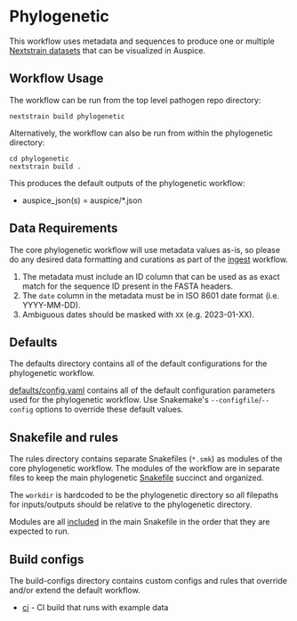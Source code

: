 # Phylogenetic

This workflow uses metadata and sequences to produce one or multiple [Nextstrain datasets][]
that can be visualized in Auspice.

## Workflow Usage

The workflow can be run from the top level pathogen repo directory:
```
nextstrain build phylogenetic
```

Alternatively, the workflow can also be run from within the phylogenetic directory:
```
cd phylogenetic
nextstrain build .
```

This produces the default outputs of the phylogenetic workflow:

- auspice_json(s) = auspice/*.json

## Data Requirements

The core phylogenetic workflow will use metadata values as-is, so please do any
desired data formatting and curations as part of the [ingest](../ingest/) workflow.

1. The metadata must include an ID column that can be used as as exact match for
   the sequence ID present in the FASTA headers.
2. The `date` column in the metadata must be in ISO 8601 date format (i.e. YYYY-MM-DD).
3. Ambiguous dates should be masked with `XX` (e.g. 2023-01-XX).

## Defaults

The defaults directory contains all of the default configurations for the phylogenetic workflow.

[defaults/config.yaml](defaults/config.yaml) contains all of the default configuration parameters
used for the phylogenetic workflow. Use Snakemake's `--configfile`/`--config`
options to override these default values.

## Snakefile and rules

The rules directory contains separate Snakefiles (`*.smk`) as modules of the core phylogenetic workflow.
The modules of the workflow are in separate files to keep the main phylogenetic [Snakefile](Snakefile) succinct and organized.

The `workdir` is hardcoded to be the phylogenetic directory so all filepaths for
inputs/outputs should be relative to the phylogenetic directory.

Modules are all [included](https://snakemake.readthedocs.io/en/stable/snakefiles/modularization.html#includes)
in the main Snakefile in the order that they are expected to run.

## Build configs

The build-configs directory contains custom configs and rules that override and/or
extend the default workflow.

- [ci](build-configs/ci/) - CI build that runs with example data

[Nextstrain datasets]: https://docs.nextstrain.org/en/latest/reference/glossary.html#term-dataset
